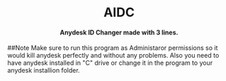 <h1 align="center">
  <br>
  AIDC
  <br>
</h1>

<h4 align="center">Anydesk ID Changer made with 3 lines.</h4>

##Note
Make sure to run this program as Administaror permissions so it would kill anydesk perfectly and without any problems.
Also you need to have anydesk installed in "C" drive or change it in the program to your anydesk installion folder.
